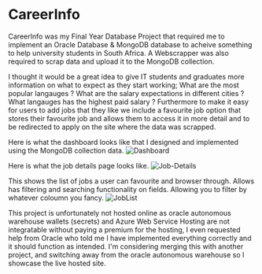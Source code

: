 # CareerInfo
CareerInfo was my Final Year Database Project that required me to implement an Oracle Database & MongoDB database to acheive something to help university students in South Africa.
A Webscrapper was also required to scrap data and upload it to the MongoDB collection.

I thought it would be a great idea to give IT students and graduates more information on what to expect as they start working;
What are the most popular langauges ?
What are the salary expectations in different cities ?
What langauges has the highest paid salary ? 
Furthermore to make it easy for users to add jobs that they like we include a favourite job option that stores their favourite job and allows them to access it in more detail and to be redirected to apply on the site where the data was scrapped.

Here is what the dashboard looks like that I designed and implemented using the MongoDB collection data.
![Dashboard](https://user-images.githubusercontent.com/20579513/102060785-4b0a8b80-3dfb-11eb-851b-8a5b73734dba.PNG)

Here is what the job details page looks like.
![Job-Details](https://user-images.githubusercontent.com/20579513/102061237-df74ee00-3dfb-11eb-8428-9bfdc67a6284.PNG)

This shows the list of jobs a user can favourite and browser through. Allows has filtering and searching functionality on fields.
Allowing you to filter by whatever coloumn you fancy.
![JobList](https://user-images.githubusercontent.com/20579513/102061333-016e7080-3dfc-11eb-85c6-d4f17301ae60.PNG)


This project is unfortunately not hosted online as oracle autonomous warehouse wallets (secrets) and Azure Web Service Hosting are not integratable without paying a premium for the hosting, I even requested help from Oracle who told me I have implemented everything correctly and it should function as intended.
I'm considering merging this with another project, and switching away from the oracle autonomous warehouse so I showcase the live hosted site.
